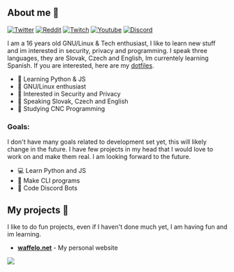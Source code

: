 About me 🥞
---
[![Twitter](https://img.shields.io/badge/Twitter-black?style=flat&logo=Twitter&logoColor=blue&link=https://twitter.com/rares_dev)](https://twitter.com/Waffelo_)
[![Reddit](https://img.shields.io/badge/Reddit-black?style=flat&logo=reddit&logoColor=red&target=_blank&link=https://www.reddit.com/user/Rieswen)](https://www.reddit.com/user/Waffelo_)
[![Twitch](https://img.shields.io/badge/Twitch-black?style=flat&logo=twitch&logoColor=purple&link=https://www.twitch.tv/rieswen)](https://www.twitch.tv/waffelo)
[![Youtube](https://img.shields.io/badge/Youtube-black?style=flat&logo=youtube&logoColor=red&link=https://www.youtube.com/channel/UCloxoVnDUgYO5-bETkhaIiw)](https://www.youtube.com/c/waffelo)
[![Discord](https://img.shields.io/badge/Discord-black?style=flat&logo=discord&logoColor=dark&link=https://discord.bio/p/rare)](https://discord.gg/x9hSbwM) 

I am a 16 years old GNU/Linux & Tech enthusiast, I like to learn new stuff and im interested in security, privacy and programming. I speak three languages, they are Slovak, Czech and English, Im currentely learning Spanish. If you are interested, here are my [dotfiles](https://github.com/Waffelo/dotfiles/blob/main/README.md).
 
 - 🐍 Learning Python & JS
 - 🐧 GNU/Linux enthusiast
 - 🔐 Interested in Security and Privacy
 - 📣 Speaking Slovak, Czech and English
 - 🎒 Studying CNC Programming

### Goals:
I don't have many goals related to development set yet, this will likely change in the future. I have few projects in my head that I would love to work on and make them real. I am looking forward to the future.

- 💻 Learn Python and JS
- 💾 Make CLI programs
- 🤖 Code Discord Bots


My projects 🍩
---
I like to do fun projects, even if I haven't done much yet, I am having fun and im learning.

- <a href="https://waffelo.net"> **waffelo.net**</a> - My personal website
 
<a href="https://discord.gg/EYhcsUNhAa"><img src="https://discord.c99.nl/widget/theme-1/685947706916864050.png"/></a>
